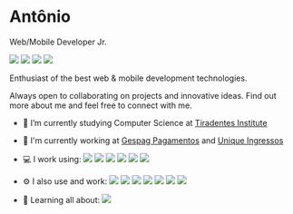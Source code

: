 # Antônio

Web/Mobile Developer Jr.

<a title="LinkedIn" href="https://www.linkedin.com/in/antonioizaias/"><img src="https://img.shields.io/badge/-antonioizaias-blue?style=flat&logo=linkedin&logoColor=white"></a> <a title="Dev.to" href="https://dev.to/antonioizaias/"><img src="https://img.shields.io/badge/-@antonioizaias-black?style=flat&logo=dev.to&logoColor=white"></a> <a title="E-mail" href="mailto:contato@antonioizaias.dev?subject=Olá,%20Antônio!%20"><img src="https://img.shields.io/badge/-contato@antonioizaias.dev-c14438?style=flat&logo=gmail&logoColor=white"></a> <a title="Apple Music" href="#"><img src="https://img.shields.io/badge/-@antonioizaias-grey?style=flat&logo=applemusic&logoColor=white"></a>

Enthusiast of the best web & mobile development technologies.

Always open to collaborating on projects and innovative ideas. Find out more about me and feel free to connect with me.

- 🔭 I’m currently studying Computer Science at <a title="Centro Universitário Tiradentes" href="https://al.unit.br/">Tiradentes Institute</a>

- 🏢 I'm currently working at <a title="Gespag Pagamentos" href="https://www.gespag.com.br/">Gespag Pagamentos</a> and <a title="Unique Ingressos" href="https://uniqueingressos.com.br/">Unique Ingressos</a> 

- 💻 I work using: <a title="Dart" href="#"><img src="https://img.shields.io/badge/-Dart-blue?style=flat&logo=dart"></a> <a title="Flutter" href="#"><img src="https://img.shields.io/badge/-Flutter-blue?style=flat&logo=flutter"></a> <a title="HTML 5" href="#"><img src="https://img.shields.io/badge/-HTML%205-e34f26?style=flat&logo=html5&logoColor=white"></a> <a title="CSS 3" href="#"><img src="https://img.shields.io/badge/-CSS%203-1572b6?style=flat&logo=css3"></a> <a title="JavaScript" href="#"><img src="https://img.shields.io/badge/-JavaScript-black?style=flat&logo=javascript"></a> <a title="React" href="#"><img src="https://img.shields.io/badge/-React-black?style=flat&logo=react"></a>

- ⚙️ I also use and work: <a title="Postman" href="#"><img src="https://img.shields.io/badge/-Postman-orange?style=flat&logo=postman&logoColor=white"></a> <a title="Git" href="#"><img src="https://img.shields.io/badge/-Git-f05032?style=flat&logo=git&logoColor=white"></a> <a title="Code" href="#"><img src="https://img.shields.io/badge/-Code-blue?style=flat&logo=visual-studio-code"></a> <a title="JetBrains Tools" href="#"><img src="https://img.shields.io/badge/-JetBrains%20Tools-black?style=flat&logo=jetbrains&logoColor=white"></a> <a title="Silicon" href="#"><img src="https://img.shields.io/badge/-Silicon-grey?style=flat&logo=apple&logoColor=white"></a> <a title="Docker" href="#"><img src="https://img.shields.io/badge/-Docker-0162cc?style=flat&logo=docker&logoColor=white"></a> <a title="Figma" href="#"><img src="https://img.shields.io/badge/-Figma-a259ff?style=flat&logo=figma&logoColor=white"></a>

- 🌱 Learning all about: <a title="Python" href="#"><img src="https://img.shields.io/badge/-Python-1e415e?style=flat&logo=python&logoColor=white"></a>